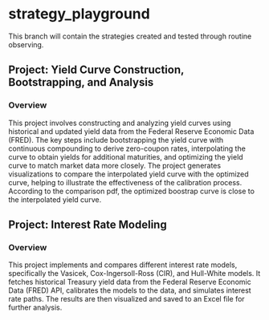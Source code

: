 # strategy_playground

This branch will contain the strategies created and tested through routine observing.

## Project: Yield Curve Construction, Bootstrapping, and Analysis

### Overview
This project involves constructing and analyzing yield curves using historical and updated yield data from the Federal Reserve Economic Data (FRED). The key steps include bootstrapping the yield curve with continuous compounding to derive zero-coupon rates, interpolating the curve to obtain yields for additional maturities, and optimizing the yield curve to match market data more closely. The project generates visualizations to compare the interpolated yield curve with the optimized curve, helping to illustrate the effectiveness of the calibration process. According to the comparison pdf, the optimized boostrap curve is close to the interpolated yield curve.

## Project: Interest Rate Modeling

### Overview
This project implements and compares different interest rate models, specifically the Vasicek, Cox-Ingersoll-Ross (CIR), and Hull-White models. It fetches historical Treasury yield data from the Federal Reserve Economic Data (FRED) API, calibrates the models to the data, and simulates interest rate paths. The results are then visualized and saved to an Excel file for further analysis.
